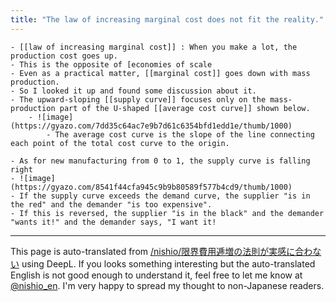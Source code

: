 ```yaml
---
title: "The law of increasing marginal cost does not fit the reality."
---
```


    - [[law of increasing marginal cost]] : When you make a lot, the production cost goes up.
    - This is the opposite of [economies of scale
    - Even as a practical matter, [[marginal cost]] goes down with mass production.
    - So I looked it up and found some discussion about it.
    - The upward-sloping [[supply curve]] focuses only on the mass-production part of the U-shaped [[average cost curve]] shown below.
        - ![image](https://gyazo.com/7dd35c64ac7e9b7d61c6354bfd1edd1e/thumb/1000)
            - The average cost curve is the slope of the line connecting each point of the total cost curve to the origin.

    - As for new manufacturing from 0 to 1, the supply curve is falling right
    - ![image](https://gyazo.com/8541f44cfa945c9b9b80589f577b4cd9/thumb/1000)
    - If the supply curve exceeds the demand curve, the supplier "is in the red" and the demander "is too expensive".
    - If this is reversed, the supplier "is in the black" and the demander "wants it!" and the demander says, "I want it!

---
This page is auto-translated from [/nishio/限界費用逓増の法則が実感に合わない](https://scrapbox.io/nishio/限界費用逓増の法則が実感に合わない) using DeepL. If you looks something interesting but the auto-translated English is not good enough to understand it, feel free to let me know at [@nishio_en](https://twitter.com/nishio_en). I'm very happy to spread my thought to non-Japanese readers.